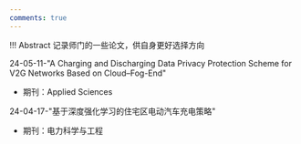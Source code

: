 ```yaml
---
comments: true
---
```


!!! Abstract 
    记录师门的一些论文，供自身更好选择方向


24-05-11-"A Charging and Discharging Data Privacy Protection Scheme for V2G Networks Based on Cloud–Fog-End"

- 期刊：Applied Sciences

24-04-17-"基于深度强化学习的住宅区电动汽车充电策略"

- 期刊：电力科学与工程